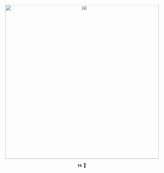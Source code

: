 <p align="center">
  <img src="https://github.githubassets.com/images/modules/profile/profile-joined-github-dark.svg" alt="Hi" width="500">
</p>
<p align="center">Hi 👋</p>

<!-- <p align="left"> 
  <img src="https://github-readme-stats.vercel.app/api/top-langs/?username=s-hkmd&theme=onedark&show_icons=true&layout=compact" alt="Top Langs" height="200" width="45%">
  <img src="http://github-readme-streak-stats.herokuapp.com?user=s-hkmd&theme=onedark&hide_border=true&date_format=%5BY.%5Dn.j" alt="github stats" height="200" width="54%">
</p>

## Works

- [Dribble](https://dribbble.com/sho_hakamada/)

<p align="center">
  <img src="https://github.githubassets.com/images/modules/profile/profile-joined-github-dark.svg" alt="Hi" width="75%">
</p> -->
